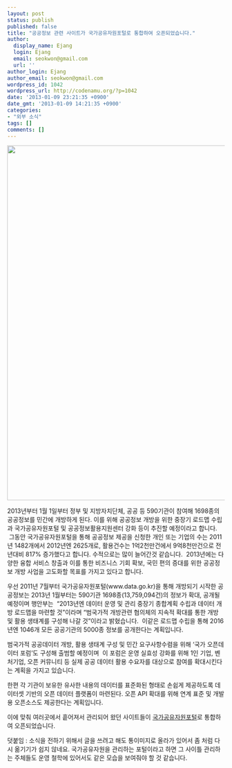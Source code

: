 ```yaml
---
layout: post
status: publish
published: false
title: "공공정보 관련 사이트가 국가공유자원포털로 통합하여 오픈되었습니다."
author:
  display_name: Ejang
  login: Ejang
  email: seokwon@gmail.com
  url: ''
author_login: Ejang
author_email: seokwon@gmail.com
wordpress_id: 1042
wordpress_url: http://codenamu.org/?p=1042
date: '2013-01-09 23:21:35 +0900'
date_gmt: '2013-01-09 14:21:35 +0900'
categories:
- "외부 소식"
tags: []
comments: []
---
```

<p style="text-align: center;"><a href="https://www.data.go.kr" target="_blank"><img class="aligncenter  wp-image-1043" title="popup800_20120108" src="http://codenamu.org/wp-content/uploads/2013/01/popup800_20120108-790x1024.jpg" alt="" width="632" height="819" /></a></p>
<p>2013년부터 1월 1일부터 정부 및 지방자치단체, 공공 등 590기관이 참여해 1698종의 공공정보를 민간에 개방하게 된다. 이를 위해 공공정보 개방을 위한 중장기 로드맵 수립과 국가공유자원포털 및 공공정보활용지원센터 강화 등이 추진할 예정이라고 합니다.  그동안 국가공유자원포털을 통해 공공정보 제공을 신청한 개인 또는 기업의 수는 2011년 1482개에서 2012년엔 2625개로, 활용건수는 1억2천만건에서 9억8천만건으로 전년대비 817% 증가했다고 합니다. 수적으로는 많이 늘어간것 같습니다.  2013년에는 다양한 융합 서비스 창출과 이를 통한 비즈니스 기회 확보, 국민 편의 증대를 위한 공공정보 개방 사업을 고도화할 목표를 가지고 있다고 합니다.</p>
<p>우선 2011년 7월부터 국가공유자원포털(www.data.go.kr)을 통해 개방되기 시작한 공공정보는 2013년 1월부터는 590기관 1698종(13,759,094건)의 정보가 확대, 공개될 예정이며 행안부는  “2013년엔 데이터 운영 및 관리 중장기 종합계획 수립과 데이터 개방 로드맵을 마련할 것”이라며 “범국가적 개방관련 협의체의 지속적 확대를 통한 개방 및 활용 생태계를 구성해 나갈 것”이라고 밝혔습니다.  이같은 로드맵 수립을 통해 2016년엔 1046개 모든 공공기관의 5000종 정보를 공개한다는 계획입니다.</p>
<p>범국가적 공공데이터 개방, 활용 생태계 구성 및 민간 요구사항수렴을 위해 ‘국가 오픈데이터 포럼’도 구성해 출범할 예정이며  이 포럼은 운영 실효성 강화를 위해 1인 기업, 벤처기업, 오픈 커뮤니티 등 실제 공공 데이터 활용 수요자를 대상으로 참여를 확대시킨다는 계획을 가지고 있습니다.</p>
<p>한편 각 기관이 보유한 유사한 내용의 데이터를 표준화된 형태로 손쉽게 제공하도록 데이터셋 기반의 오픈 데이터 플랫폼이 마련된다. 오픈 API 확대를 위해 연계 표준 및 개발용 오픈소스도 제공한다는 계획입니다.</p>
<p>이에 맞춰 여러곳에서 흩어져서 관리되어 왔던 사이트들이 <a href="https://www.data.go.kr" target="_blank">국가공유자원포털</a>로 통합하여 오픈되었습니다.</p>
<p>덧붙임 : 소식을 전하기 위해서 글을 쓰려고 해도 통이미지로 올라가 있어서 좀 처럼 다시 옮기기가 쉽지 않네요. 국가공유자원을 관리하는 포털이라고 하면 그 사이틀 관리하는 주체들도 운영 철학에 있어서도 같은 모습을 보여줘야 할 것 같습니다.</p>

